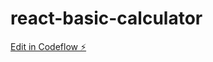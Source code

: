 # react-basic-calculator

[Edit in Codeflow ⚡️](https://stackblitz.com/~/github.com/davidhernandezeverdax/react-basic-calculator)